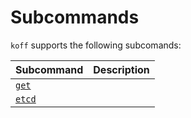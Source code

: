 # Subcommands

`koff` supports the following subcomands:

| Subcommand       | Description                                                                                               | 
|------------------|-----------------------------------------------------------------------------------------------------------|
| [`get`](get.md)           |                                                                                                           | 
| [`etcd`](etcd.md)           |                                                                                                           | 


